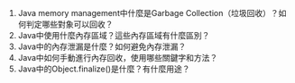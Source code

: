 

1. Java memory management中什麼是Garbage Collection（垃圾回收）？如何判定哪些對象可以回收？
2. Java中使用什麼內存區域？這些內存區域有什麼區別？
3. Java中的內存泄漏是什麼？如何避免內存泄漏？ 
4. Java中如何手動進行內存回收，使用哪些關鍵字和方法？ 
5. Java中的Object.finalize()是什麼？有什麼用途？